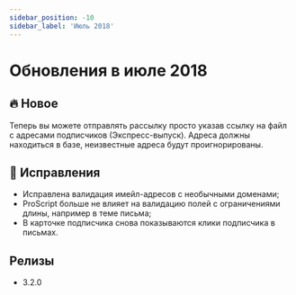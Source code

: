 ```yaml
---
sidebar_position: -10
sidebar_label: 'Июль 2018'
---
```


# Обновления в июле 2018

## 🔥 Новое

Теперь вы можете отправлять рассылку просто указав ссылку на файл с адресами подписчиков (Экспресс-выпуск). Адреса должны находиться в базе, неизвестные адреса будут проигнорированы.

## 🐛 Исправления

- Исправлена валидация имейл-адресов с необычными доменами;
- ProScript больше не влияет на валидацию полей с ограничениями длины, например в теме письма;
- В карточке подписчика снова показываются клики подписчика в письмах.

## Релизы

- 3.2.0
